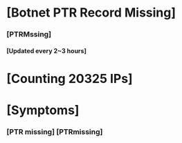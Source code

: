 # [Botnet PTR Record Missing]
### [PTRMssing]
#### [Updated every 2~3 hours]

# [Counting 20325 IPs]

# [Symptoms] 
###   [PTR missing] [PTRmissing]
